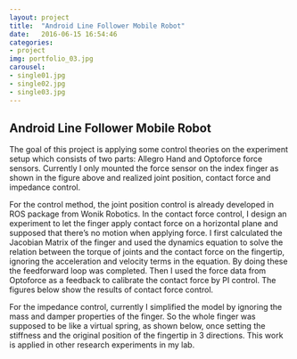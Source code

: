 ```yaml
---
layout: project
title:  "Android Line Follower Mobile Robot"
date:   2016-06-15 16:54:46
categories:
- project
img: portfolio_03.jpg
carousel:
- single01.jpg
- single02.jpg
- single03.jpg
---
```

Android Line Follower Mobile Robot
-----------------
The goal of this project is applying some control theories on the experiment setup which consists of two parts: Allegro Hand and Optoforce force sensors. Currently I only mounted the force sensor on the index finger as shown in the figure above and realized joint position, contact force and impedance control.

For the control method, the joint position control is already developed in ROS package from Wonik Robotics. In the contact force control, I design an experiment to let the finger apply contact force on a horizontal plane and supposed that there’s no motion when applying force. I first calculated the Jacobian Matrix of the finger and used the dynamics equation to solve the relation between the torque of joints and the contact force on the fingertip, ignoring the acceleration and velocity terms in the equation. By doing these the feedforward loop was completed. Then I used the force data from Optoforce as a feedback to calibrate the contact force by PI control. The figures below show the results of contact force control.

For the impedance control, currently I simplified the model by ignoring the mass and damper properties of the finger. So the whole finger was supposed to be like a virtual spring, as shown below, once setting the stiffness and the original position of the fingertip in 3 directions. This work is applied in other research experiments in my lab.
